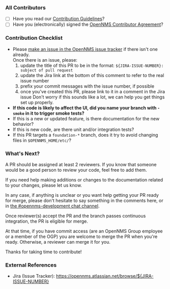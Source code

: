 ### All Contributors

* [ ] Have you read our [Contribution Guidelines](https://github.com/OpenNMS/opennms/blob/develop/CONTRIBUTING.md)?
* [ ] Have you (electronically) signed the [OpenNMS Contributor Agreement](https://cla-assistant.io/OpenNMS/opennms)?

### Contribution Checklist

* Please [make an issue in the OpenNMS issue tracker](https://opennms.atlassian.net/) if there isn't one already.<br />Once there is an issue, please:
  1. update the title of this PR to be in the format: `${JIRA-ISSUE-NUMBER}: subject of pull request`
  2. update the Jira link at the bottom of this comment to refer to the real issue number
  3. prefix your commit messages with the issue number, if possible
  4. once you've created this PR, please link to it in a comment in the Jira issue
  Don't worry if this sounds like a lot, we can help you get things set up properly.
* **If this code is likely to affect the UI, did you name your branch with `-smoke` in it to trigger smoke tests?**
* If this is a new or updated feature, is there documentation for the new behavior?
* If this is new code, are there unit and/or integration tests?
* If this PR targets a `foundation-*` branch, does it try to avoid changing files in `$OPENNMS_HOME/etc/`?

### What's Next?

A PR should be assigned at least 2 reviewers.  If you know that someone would be a good person to review your code, feel free to add them.

If you need help making additions or changes to the documentation related to your changes, please let us know.

In any case, if anything is unclear or you want help getting your PR ready for merge, please don't hesitate to say something in the comments here,
or in [the #opennms-development chat channel](https://chat.opennms.com/opennms/channels/opennms-development).

Once reviewer(s) accept the PR and the branch passes continuous integration, the PR is eligible for merge.

At that time, if you have commit access (are an OpenNMS Group employee or a member of the OGP) you are welcome to merge the PR when you're ready.
Otherwise, a reviewer can merge it for you.

Thanks for taking time to contribute!

### External References

* Jira (Issue Tracker): https://opennms.atlassian.net/browse/${JIRA-ISSUE-NUMBER}

